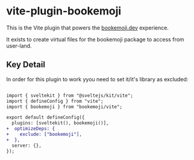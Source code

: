 # vite-plugin-bookemoji

This is the Vite plugin that powers the [bookemoji.dev](https://bookemoji.dev) experience.

It exists to create virtual files for the bookemoji package to access from user-land.

## Key Detail

In order for this plugin to work yyou need to set it/it's library as excluded:

```diff

import { sveltekit } from "@sveltejs/kit/vite";
import { defineConfig } from "vite";
import { bookemoji } from "bookemoji/vite";

export default defineConfig({
  plugins: [sveltekit(), bookemoji()],
+  optimizeDeps: {
+    exclude: ["bookemoji"],
+  },
  server: {},
});


```
